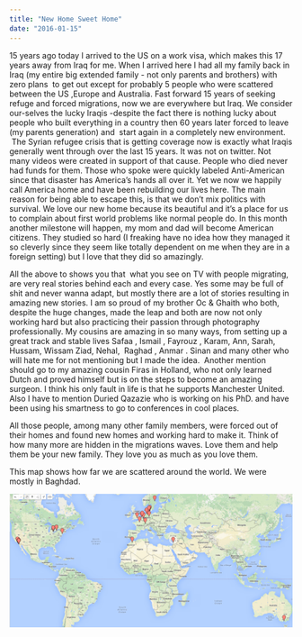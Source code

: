 ```yaml
---
title: "New Home Sweet Home"
date: "2016-01-15"
---
```



15 years ago today I arrived to the US on a work visa, which makes this 17 years away from Iraq for me. When I arrived here I had all my family back in Iraq (my entire big extended family - not only parents and brothers) with zero plans  to get out except for probably 5 people who were scattered between the US ,Europe and Australia. Fast forward 15 years of seeking refuge and forced migrations, now we are everywhere but Iraq. We consider our-selves the lucky Iraqis -despite the fact there is nothing lucky about people who built everything in a country then 60 years later forced to leave (my parents generation) and  start again in a completely new environment.  The Syrian refugee crisis that is getting coverage now is exactly what Iraqis generally went through over the last 15 years. It was not on twitter. Not many videos were created in support of that cause. People who died never had funds for them. Those who spoke were quickly labeled Anti-American since that disaster has America’s hands all over it. Yet we now we happily call America home and have been rebuilding our lives here. The main reason for being able to escape this, is that we don’t mix politics with survival. We love our new home because its beautiful and it’s a place for us to complain about first world problems like normal people do. In this month another milestone will happen, my mom and dad will become American citizens. They studied so hard (I freaking have no idea how they managed it so cleverly since they seem like totally dependent on me when they are in a foreign setting) but I love that they did so amazingly.
 
All the above to shows you that  what you see on TV with people migrating, are very real stories behind each and every case. Yes some may be full of shit and never wanna adapt, but mostly there are a lot of stories resulting in amazing new stories. I am so proud of my brother Oc & Ghaith who both, despite the huge changes, made the leap and both are now not only working hard but also practicing their passion through photography professionally. My cousins are amazing in so many ways, from setting up a great track and stable lives Safaa , Ismail , Fayrouz , Karam, Ann, Sarah, Hussam, Wissam Ziad, Nehal,  Raghad , Anmar . Sinan and many other who will hate me for not mentioning but I made the idea.  Another mention should go to my amazing cousin Firas in Holland, who not only learned Dutch and proved himself but is on the steps to become an amazing surgeon. I think his only fault in life is that he supports Manchester United. Also I have to mention Duried Qazazie who is working on his PhD. and have been using his smartness to go to conferences in cool places. 
 
All those people, among many other family members, were forced out of their homes and found new homes and working hard to make it. Think of how many more are hidden in the migrations waves. Love them and help them be your new family. They love you as much as you love them.

This map shows how far we are scattered around the world. We were mostly in Baghdad.  
 
![image](/assets/laith/posts/2016/images/tumblr_inline_o0lm25F7DC1sa3coh_540.png)
